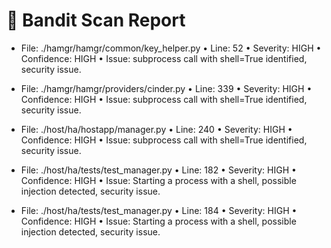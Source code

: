 # 🚨 Bandit Scan Report
* File: ./hamgr/hamgr/common/key_helper.py
  • Line: 52
  • Severity: HIGH
  • Confidence: HIGH
  • Issue: subprocess call with shell=True identified, security issue.

* File: ./hamgr/hamgr/providers/cinder.py
  • Line: 339
  • Severity: HIGH
  • Confidence: HIGH
  • Issue: subprocess call with shell=True identified, security issue.

* File: ./host/ha/hostapp/manager.py
  • Line: 240
  • Severity: HIGH
  • Confidence: HIGH
  • Issue: subprocess call with shell=True identified, security issue.

* File: ./host/ha/tests/test_manager.py
  • Line: 182
  • Severity: HIGH
  • Confidence: HIGH
  • Issue: Starting a process with a shell, possible injection detected, security issue.

* File: ./host/ha/tests/test_manager.py
  • Line: 184
  • Severity: HIGH
  • Confidence: HIGH
  • Issue: Starting a process with a shell, possible injection detected, security issue.


